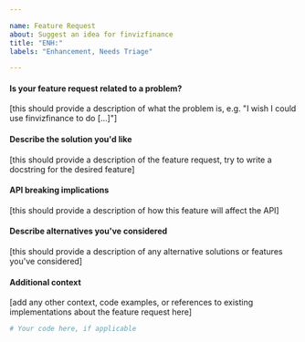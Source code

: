 ```yaml
---

name: Feature Request
about: Suggest an idea for finvizfinance
title: "ENH:"
labels: "Enhancement, Needs Triage"

---
```


#### Is your feature request related to a problem?

[this should provide a description of what the problem is, e.g. "I wish I could use finvizfinance to do [...]"]

#### Describe the solution you'd like

[this should provide a description of the feature request, try to write a docstring for the desired feature]

#### API breaking implications

[this should provide a description of how this feature will affect the API]

#### Describe alternatives you've considered

[this should provide a description of any alternative solutions or features you've considered]

#### Additional context

[add any other context, code examples, or references to existing implementations about the feature request here]

```python
# Your code here, if applicable

```